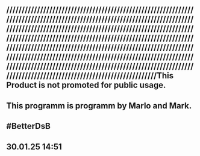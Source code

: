 ////////////////////////////////////////////////////////////////////////////////////////////////////////////////////////////////////////////////////////////////////////////////////////////////////////////////////////////////////////////////////////////////////////////////////////////////////////////////////////////////////////////////////////////////////////////////////////////////////////////////////////////////////////////////////////////////////////////////////////////This Product is not promoted for public usage.
---------------------------------------------------------------------------------------------------------------------------------------------------------------------------------------------------------------------------------------------------------------------------------------------------------------------------------------------------------------------------------------------
This programm is programm by Marlo and Mark.
---------------------------------------------------------------------------------------------------------------------------------------------------------------------------------------------------------------------------------------------------------------------------------------------------------------------------------------------------------------------------------------------
#BetterDsB
-------------------------------
30.01.25 14:51
--------------------------------